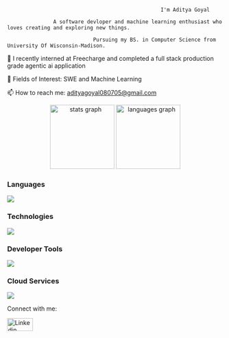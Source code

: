                                                       I'm Aditya Goyal
                                      
                   A software devloper and machine learning enthusiast who loves creating and exploring new things.

                                Pursuing my BS. in Computer Science from University Of Wisconsin-Madison.


🔭 I recently interned at Freecharge and completed a full stack production grade agentic ai application

🌱 Fields of Interest: SWE and Machine Learning

📫 How to reach me: adityagoyal080705@gmail.com


<div align="center">
  <img src="https://github-readme-stats.vercel.app/api?username=AdiistheGoat&hide_title=false&hide_rank=false&show_icons=true&include_all_commits=true&count_private=true&disable_animations=false&theme=dracula&locale=en&hide_border=false" height="150" alt="stats graph"  />
  <img src="https://github-readme-stats.vercel.app/api/top-langs?username=AdiistheGoat&locale=en&hide_title=false&layout=compact&card_width=320&langs_count=5&theme=dracula&hide_border=false" height="150" alt="languages graph"  />
</div>


<h3>Languages</h3>
<p>
  <a href="https://skillicons.dev">
    <img src="https://skillicons.dev/icons?i=python,java,html,css,mysql" />
  </a>
</p>

<h3>Technologies</h3>
<p>
  <a href="https://skillicons.dev">
    <img src="https://skillicons.dev/icons?i=sklearn,pytorch,flask,fastapi,redis,kafka,postgres,sqlite" />
  </a>
</p>

<h3>Developer Tools</h3>
<p>
  <a href="https://skillicons.dev">
    <img src="https://skillicons.dev/icons?i=vscode,postman,docker,github,eclipse&theme=dark" />
  </a>
</p>

<h3>Cloud Services</h3>
<p>
  <a href="https://skillicons.dev">
    <img src="https://skillicons.dev/icons?i=aws,gcp&theme=dark" />
  </a>
</p>

Connect with me:

[<img src="https://raw.githubusercontent.com/rahuldkjain/github-profile-readme-generator/master/src/images/icons/Social/linked-in-alt.svg" alt="Linkedin" width="60" height="30">
](https://www.linkedin.com/in/aditya-goyal-aa0288213/)
